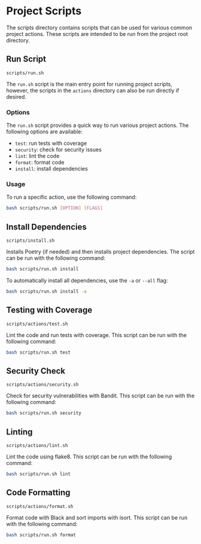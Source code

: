 # **Project Scripts**

The scripts directory contains scripts that can be used for various common project actions. These scripts are intended to be run from the project root directory.

## **Run Script**

`scripts/run.sh`

The `run.sh` script is the main entry point for running project scripts, however, the scripts in the `actions` directory can also be run directly if desired.

### Options

The `run.sh` script provides a quick way to run various project actions. The following options are available:

- `test`: run tests with coverage
- `security`: check for security issues
- `lint`: lint the code
- `format`: format code
- `install`: install dependencies

### Usage

To run a specific action, use the following command:

```bash
bash scripts/run.sh [OPTION] [FLAGS]
```

## **Install Dependencies**

`scripts/install.sh`

Installs Poetry (if needed) and then installs project dependencies. The script can be run with the following command:

```bash
bash scripts/run.sh install
```
To automatically install all dependencies, use the `-a` or `--all` flag:

```bash
bash scripts/run.sh install -a
```

## **Testing with Coverage**

`scripts/actions/test.sh`

Lint the code and run tests with coverage. This script can be run with the following command:

```bash
bash scripts/run.sh test
```

## **Security Check**

`scripts/actions/security.sh`

Check for security vulnerabilities with Bandit. This script can be run with the following command:

```bash
bash scripts/run.sh security
```

## **Linting**

`scripts/actions/lint.sh`

Lint the code using flake8. This script can be run with the following command:

```bash
bash scripts/run.sh lint
```

## **Code Formatting**

`scripts/actions/format.sh`

Format code with Black and sort imports with isort. This script can be run with the following command:

```bash
bash scripts/run.sh format
```
